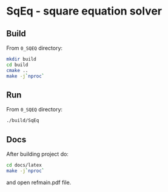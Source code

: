# SqEq - square equation solver

## Build

From `0_SQEQ` directory:

```bash
mkdir build
cd build
cmake ..
make -j`nproc`
```

## Run

From `0_SQEQ` directory:

```bash
./build/SqEq
```

## Docs

After building project do:

```bash
cd docs/latex
make -j`nproc`
```

and open refmain.pdf file.
